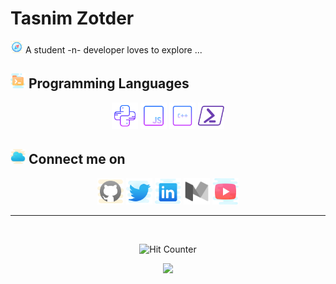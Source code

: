 # Tasnim Zotder

<img height="20px" alt="compass" src="assets/compass.png" /> A student -n- developer loves to explore ...

## <img height="24px" alt="program" src="assets/program.png" /> Programming Languages

<p align="center">
    <img height="42px" alt="python" src="assets/python.svg" />
    <img height="42px" alt="javascript" src="assets/javascript.svg" />
    <img height="42px" alt="cpp" src="assets/cpp-x.png" />
    <img height="42px" alt="powershell" src="assets/powershell.svg" />
</p>

## <img height="24px" alt="cloud" src="assets/cloud.png" /> Connect me on

<p align="center">
    <a href="https://github.com/tasnimzotder"><img height="42px" alt="github" src="assets/github.svg"/></a>
    <a href="https://twitter.com/tasnimzotder"><img height="42px" alt="twitter" src="assets/twitter.svg" /></a>
    <a href="https://www.linkedin.com/in/tasnimzotder"><img height="42px" alt="linkedin" src="assets/linkedin.svg" /></a>
    <a href="https://medium.com/@tasnimzotder"><img height="42px" alt="medium" src="assets/medium.svg" /></a>
    <a href="https://www.youtube.com/channel/UCInpi_5VQfHYDHWxreTgwRw"><img height="42px" alt="youtube" src="assets/play-button.svg" /></a>
</p>

---

<br>

<p align="center">
    <a><img alt="Hit Counter" src="https://profile-counter.glitch.me/tasnimzotder/count.svg" /></a>
</p>

<p align="center">
    <a href="https://github.com/tasnimzotder" ><img src="https://github-readme-stats.vercel.app/api?username=tasnimzotder&show_icons=true"></a>
</p>

<!--
**tasnimzotder/tasnimzotder** is a ✨ _special_ ✨ repository because its `README.md` (this file) appears on your GitHub profile.

Here are some ideas to get you started:

- 🔭 I’m currently working on ...
- 🌱 I’m currently learning ...
- 👯 I’m looking to collaborate on ...
- 🤔 I’m looking for help with ...
- 💬 Ask me about ...
- 📫 How to reach me: ...
- 😄 Pronouns: ...
- ⚡ Fun fact: ...
-->
